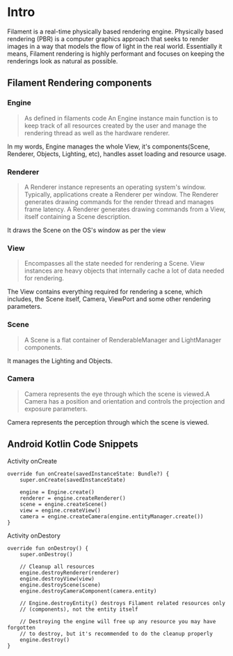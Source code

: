 # Intro

Filament is a real-time physically based rendering engine. Physically based rendering (PBR) is a computer graphics approach that seeks to render images in a way that models the flow of light in the real world. Essentially it means, Filament rendering is highly performant and focuses on keeping the renderings look as natural as possible.

## Filament Rendering components

### Engine
> As defined in filaments code An Engine instance main function is to keep track of all resources created by the user and manage the rendering thread as well as the hardware renderer. 

In my words, Engine manages the whole View, it's components(Scene, Renderer, Objects, Lighting, etc), handles asset loading and resource usage.

### Renderer
> A Renderer instance represents an operating system's window. Typically, applications create a Renderer per window. The Renderer generates drawing commands for the render thread and manages frame latency.
A Renderer generates drawing commands from a View, itself containing a Scene description. 

It draws the Scene on the OS's window as per the view

### View
> Encompasses all the state needed for rendering a Scene. View instances are heavy objects that internally cache a lot of data needed for rendering. 
 
The View contains everything required for rendering a scene, which includes, the Scene itself, Camera, ViewPort and some other rendering parameters.

### Scene
> A Scene is a flat container of RenderableManager and LightManager components.
 
It manages the Lighting and Objects.

### Camera
> Camera represents the eye through which the scene is viewed.A Camera has a position and orientation and controls the projection and exposure parameters. 

Camera represents the perception through which the scene is viewed.


## Android Kotlin Code Snippets
Activity onCreate

```
override fun onCreate(savedInstanceState: Bundle?) {
    super.onCreate(savedInstanceState)
    
    engine = Engine.create()
    renderer = engine.createRenderer()
    scene = engine.createScene()
    view = engine.createView()
    camera = engine.createCamera(engine.entityManager.create())
}
```

Activity onDestory
```
override fun onDestroy() {
    super.onDestroy()

    // Cleanup all resources
    engine.destroyRenderer(renderer)
    engine.destroyView(view)
    engine.destroyScene(scene)
    engine.destroyCameraComponent(camera.entity)
    
    // Engine.destroyEntity() destroys Filament related resources only
    // (components), not the entity itself

    // Destroying the engine will free up any resource you may have forgotten
    // to destroy, but it's recommended to do the cleanup properly
    engine.destroy()
}
```
